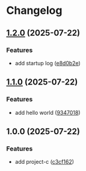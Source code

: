 # Changelog

## [1.2.0](https://github.com/simenkristoffers1/release-please/compare/project-c@v1.1.0...project-c@v1.2.0) (2025-07-22)


### Features

* add startup log ([e8d0b2e](https://github.com/simenkristoffers1/release-please/commit/e8d0b2ea005dc9b37e854f54371bdbc84528caa1))

## [1.1.0](https://github.com/simenkristoffers1/release-please/compare/project-c@v1.0.0...project-c@v1.1.0) (2025-07-22)


### Features

* add hello world ([9347018](https://github.com/simenkristoffers1/release-please/commit/93470182af4b36727727aad639fb09649b652d73))

## 1.0.0 (2025-07-22)


### Features

* add project-c ([c3cf162](https://github.com/simenkristoffers1/release-please/commit/c3cf162df15658b6810511298daabed8b727b429))
